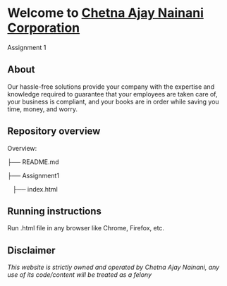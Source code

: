 # Welcome to <a href="https://github.com/ChetnaNainani/CS648/blob/main/Assignment%201/index.html">Chetna Ajay Nainani Corporation</a>

Assignment 1 

## About

Our hassle-free solutions provide your company with the expertise and knowledge required to guarantee that your employees are taken care of, your business is compliant, and your books are in order while saving you time, money, and worry.


## Repository overview

Overview:

├── README.md

├── Assignment1

       ├── index.html



## Running instructions

Run .html file in any browser like Chrome, Firefox, etc.


## Disclaimer

<i>This website is strictly owned and operated by Chetna Ajay Nainani, any use of its code/content will be treated as a felony</i>

